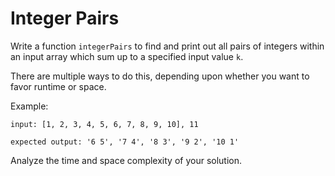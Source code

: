 # Integer Pairs

Write a function `integerPairs` to find and print out all pairs of integers
within an input array which sum up to a specified input value `k`.

There are multiple ways to do this, depending upon whether you want to favor
runtime or space.

Example:

```
input: [1, 2, 3, 4, 5, 6, 7, 8, 9, 10], 11

expected output: '6 5', '7 4', '8 3', '9 2', '10 1'
```

Analyze the time and space complexity of your solution.

